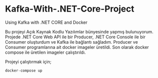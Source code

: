 # Kafka-With-.NET-Core-Project
Using Kafka with .NET CORE and Docker


Bu projeyi Açık Kaynak Kodlu Yazılımlar bünyesinde yapmış bulunuyorum. Projede .NET Core Web API ile bir Producer, .NET Core Console ile bir Consumer oluşturdum ve Kafka ile bağlantı sağladım.
Producer ve Consumer programlarına ait docker imageler üretildi.
Son olarak docker compose ile üretilen imageler çalıştırıldı.


Projeyi çalıştırmak için;

```js
docker-compose up
```